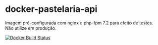 # docker-pastelaria-api
Imagem pré-configurada com nginx e php-fpm 7.2 para efeito de testes. Não utilize em produção. 


[![Docker Build Status](https://img.shields.io/docker/automated/marcosfreitas/demo-pastelaria-api?style=for-the-badge)](https://hub.docker.com/r/marcosfreitas/demo-pastelaria-api/)
